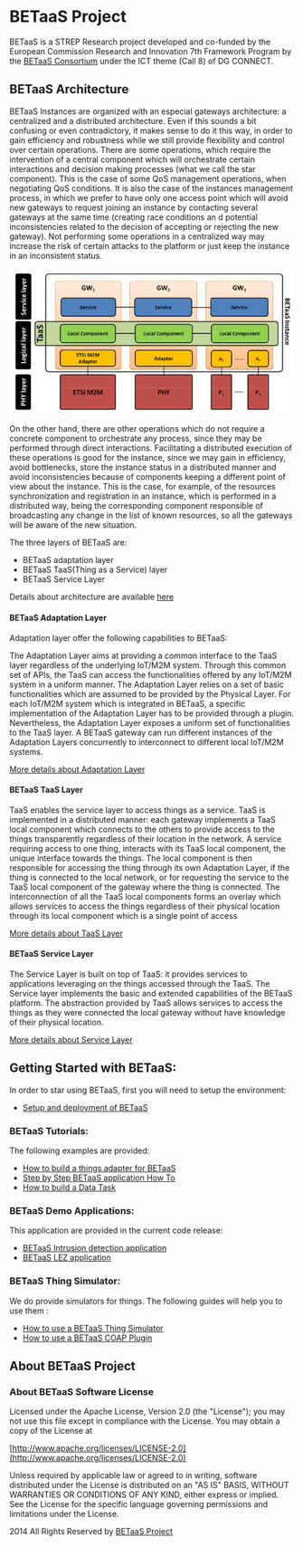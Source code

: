 **BETaaS Project**
===================

BETaaS is a STREP Research project developed and co-funded by the European Commission Research and Innovation 7th Framework Program by the [BETaaS Consortium](http://www.betaas.eu/consortium.html#.VEeGuhZvAgk) under the ICT theme (Call 8) of DG CONNECT.

## BETaaS Architecture

BETaaS Instances are organized with an especial gateways architecture: a centralized and a distributed architecture. Even if this sounds a bit confusing or even contradictory, it makes sense to do it this way, in order to gain efficiency and robustness while we still provide flexibility and control over certain operations.
There are some operations, which require the intervention of a central component which will orchestrate certain interactions and decision making processes (what we call the star component). This is the case of some QoS management operations, when negotiating QoS conditions. It is also the case of the instances management process, in which we prefer to have only one access point which will avoid new gateways to request joining an instance by contacting several gateways at the same time (creating race conditions an
d potential inconsistencies related to the decision of accepting or rejecting the new gateway). Not performing some operations in a centralized way may increase the risk of certain attacks to the platform or just keep the instance in an inconsistent status.

![Architecture of BETaaS](/betaas-docs/github/images/blayers.JPG)

On the other hand, there are other operations which do not require a concrete component to orchestrate any process, since they may be performed through direct interactions. Facilitating a distributed execution of these operations is good for the instance, since we may gain in efficiency, avoid bottlenecks, store the instance status in a distributed manner and avoid inconsistencies because of components keeping a different point of view about the instance. This is the case, for example, of the resources synchronization and registration in an instance, which is performed in a distributed way, being the corresponding component responsible of broadcasting any change in the list of known resources, so all the gateways will be aware of the new situation.

The three layers of BETaaS are:

* BETaaS adaptation layer
* BETaaS TaaS(Thing as a Service) layer
* BETaaS Service Layer

Details about architecture are available [here](http://www.betaas.eu/docs/deliverables/BETaaS%20-%20D3.1.2%20BETaaS%20Architecture%20v1.0.pdf)



#### BETaaS Adaptation Layer

Adaptation layer offer the following capabilities to BETaaS:

The Adaptation Layer aims at providing a common interface to the TaaS layer regardless of the underlying IoT/M2M system. Through this common set of APIs, the TaaS can access the functionalities offered by any IoT/M2M system in a uniform manner.
The Adaptation Layer relies on a set of basic functionalities which are assumed to be provided by the Physical Layer.
For each IoT/M2M system which is integrated in BETaaS, a specific implementation of the Adaptation Layer has to be provided through a plugin. Nevertheless, the Adaptation Layer exposes a uniform set of functionalities to the TaaS layer. A BETaaS gateway can run different instances of the Adaptation Layers concurrently to interconnect to different local IoT/M2M systems. 

[More details about Adaptation Layer](/betaas-docs/github/betaas-adaptation-layer.md)

#### BETaaS TaaS Layer

TaaS enables the service layer to access things as a service.
TaaS is implemented in a distributed manner: each gateway implements a TaaS local component which connects to the others to provide access to the things transparently regardless of their location in the network. A service requiring access to one thing, interacts with its TaaS local component, the unique interface towards the things. The local component is then responsible for accessing the thing through its own Adaptation Layer, if the thing is connected to the local network, or for requesting the service to the TaaS local component of the gateway where the thing is connected. The interconnection of all the TaaS local components forms an overlay which allows services to access the things regardless of their physical location through its local component which is a single point of access 

[More details about TaaS Layer](/betaas-docs/github/betaas-taas-layer.md)

#### BETaaS Service Layer

The Service Layer is built on top of TaaS: it provides services to applications leveraging on the things accessed through the TaaS. The Service layer implements the basic and extended capabilities of the BETaaS platform. The abstraction provided by TaaS allows services to access the things as they were connected the local gateway without have knowledge of their physical location. 

[More details about Service Layer](/betaas-docs/github/betaas-service-layer.md)

## Getting Started with BETaaS:

In order to star using BETaaS, first you will need to setup the environment:

* [Setup and deployment of BETaaS](/betaas-docs/github/installationofBETaaS.md)

### BETaaS Tutorials:

The following examples are provided:

* [How to build a things adapter for BETaaS](/betaas-docs/github/how_to_write_TA_Plugin.md)
* [Step by Step BETaaS application How To](/betaas-docs/github/how-to-AndroidApp.md)
* [How to build a Data Task](/betaas-docs/github/betaas-service-datatask.md)

### BETaaS Demo Applications:

This application are provided in the current code release:

* [BETaaS Intrusion detection application](/betaas-docs/github/how-to-IntrusionDetection.md)
* [BETaaS LEZ application](/betaas-docs/github/how-to-LEZ.md)

### BETaaS Thing Simulator:

We do provide simulators for things. The following guides will help you to use them :

* [How to use a BETaaS Thing Simulator](/betaas-docs/github/how_to_use_TA_simulator.md)
* [How to use a BETaaS COAP Plugin](/betaas-docs/github/coap-plugin-how-to.md)

## About BETaaS Project

### **About BETaaS Software License**

Licensed under the Apache License, Version 2.0 (the "License"); you may not use this file except in compliance with the License. You may obtain a copy of the License at

[http://www.apache.org/licenses/LICENSE-2.0](http://www.apache.org/licenses/LICENSE-2.0)

Unless required by applicable law or agreed to in writing, software  distributed under the License is distributed on an "AS IS" BASIS,  WITHOUT WARRANTIES OR CONDITIONS OF ANY KIND, either express or implied.  See the License for the specific language governing permissions and  limitations under the License.


2014 All Rights Reserved by [BETaaS Project](www.BETaaS.eu)

